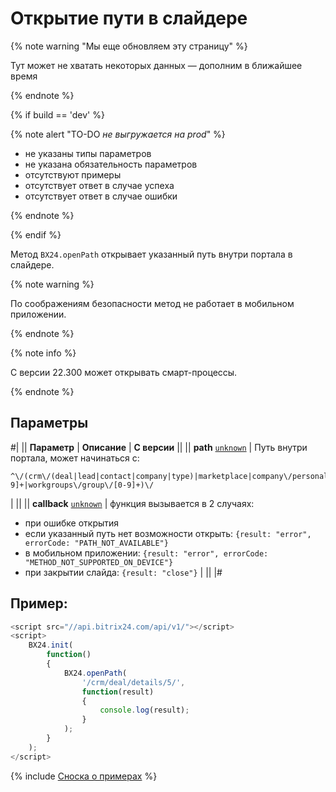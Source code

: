 # Открытие пути в слайдере

{% note warning "Мы еще обновляем эту страницу" %}

Тут может не хватать некоторых данных — дополним в ближайшее время

{% endnote %}

{% if build == 'dev' %}

{% note alert "TO-DO _не выгружается на prod_" %}

- не указаны типы параметров
- не указана обязательность параметров
- отсутствуют примеры
- отсутствует ответ в случае успеха
- отсутствует ответ в случае ошибки

{% endnote %}

{% endif %}

Метод `BX24.openPath` открывает указанный путь внутри портала в слайдере.

{% note warning %}

По соображениям безопасности метод не работает в мобильном приложении.

{% endnote %}

{% note info %}

С версии 22.300 может открывать смарт-процессы.

{% endnote %}

## Параметры

#|
|| **Параметр** | **Описание** | **С версии** ||
|| **path**
[`unknown`](../../data-types.md) | Путь внутри портала, может начинаться с: 
```
^\/(crm\/(deal|lead|contact|company|type)|marketplace|company\/personal\/user\/[0-9]+|workgroups\/group\/[0-9]+)\/
```
 | ||
|| **callback**
[`unknown`](../../data-types.md) | функция вызывается в 2 случаях:
- при ошибке открытия
- если указанный путь нет возможности открыть: `{result: "error", errorCode: "PATH_NOT_AVAILABLE"}`
- в мобильном приложении: `{result: "error", errorCode: "METHOD_NOT_SUPPORTED_ON_DEVICE"}`
- при закрытии слайда: `{result: "close"}` | ||
|#

## Пример:

```js
<script src="//api.bitrix24.com/api/v1/"></script>
<script>
    BX24.init(
        function()
        {
            BX24.openPath(
                '/crm/deal/details/5/',
                function(result)
                {
                    console.log(result);
                }
            );
        }
    );
</script>
```

{% include [Сноска о примерах](../../../_includes/examples.md) %}